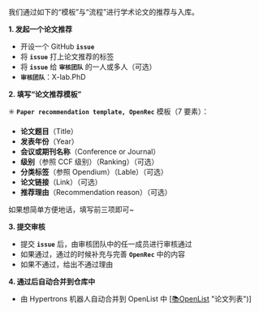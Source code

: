 我们通过如下的“模板”与“流程”进行学术论文的推荐与入库。

**1. 发起一个论文推荐**
- 开设一个 GitHub **`issue`** 
- 将 **`issue`** 打上论文推荐的标签
- 将 **`issue`** 给 **`审核团队`** 的一人或多人（可选）
- **`审核团队`**：X-lab.PhD

**2. 填写“论文推荐模板”**

✳️ **`Paper recommendation template, OpenRec`** 模板（7 要素）：
- **论文题目**（Title）
- **发表年份**（Year）
- **会议或期刊名称**（Conference or Journal）
- **级别**（参照 CCF 级别）（Ranking）（可选）
- **分类标签**（参照 Opendium）（Lable）（可选）
- **论文链接**（Link）（可选）
- **推荐理由**（Recommendation reason）（可选）

如果想简单方便地话，填写前三项即可~

**3. 提交审核**
- 提交 **`issue`** 后，由审核团队中的任一成员进行审核通过
- 如果通过，通过的时候补充与完善 **`OpenRec`** 中的内容
- 如果不通过，给出不通过理由

**4. 通过后自动合并到仓库中**
- 由 Hypertrons 机器人自动合并到 OpenList 中 [[📚OpenList](https://github.com/X-lab2017/open-research/blob/main/openlist.md) "论文列表")]

